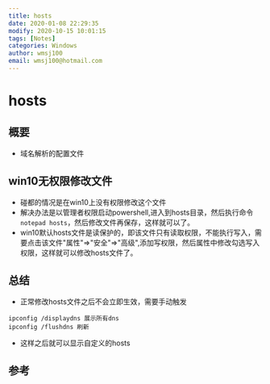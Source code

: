```yaml
---
title: hosts
date: 2020-01-08 22:29:35
modify: 2020-10-15 10:01:15  
tags: [Notes]
categories: Windows
author: wmsj100
email: wmsj100@hotmail.com
---
```


# hosts

## 概要

- 域名解析的配置文件

## win10无权限修改文件

- 碰都的情况是在win10上没有权限修改这个文件
- 解决办法是以管理者权限启动powershell,进入到hosts目录，然后执行命令`notepad hosts`，然后修改文件再保存，这样就可以了。
- win10默认hosts文件是读保护的，即该文件只有读取权限，不能执行写入，需要点击该文件"属性"=>"安全"=>"高级",添加写权限，然后属性中修改勾选写入权限，这样就可以修改hosts文件了。

## 总结

- 正常修改hosts文件之后不会立即生效，需要手动触发
```hosts
ipconfig /displaydns 展示所有dns
ipconfig /flushdns 刷新
```
- 这样之后就可以显示自定义的hosts

## 参考

